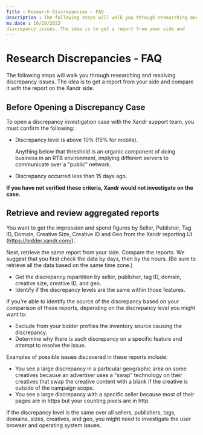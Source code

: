 ```yaml
---
Title : Research Discrepancies - FAQ
Description : The following steps will walk you through researching and resolving
ms.date : 10/28/2023
discrepancy issues. The idea is to get a report from your side and
---
```



# Research Discrepancies - FAQ



The following steps will walk you through researching and resolving
discrepancy issues. The idea is to get a report from your side and
compare it with the report on the Xandr side.

>

## Before Opening a Discrepancy Case

To open a discrepancy investigation case with the Xandr support team,
you must confirm the following:

- Discrepancy level is above 10% (15% for mobile).

  Anything below that threshold is an organic component of doing
  business in an RTB environment, implying different servers to
  communicate over a "public" network.

- Discrepancy occurred less than 15 days ago.

**If you have not verified these criteria, Xandr would not investigate
on the case.**



>

## Retrieve and review aggregated reports

You want to get the impression and spend figures by Seller, Publisher,
Tag ID, Domain, Creative Size, Creative ID and Geo from the Xandr
reporting UI (<a href="https://bidder.xandr.com/admin" class="xref"
target="_blank">https://bidder.xandr.com/</a>).

Next, retrieve the same report from your side. Compare the reports. We
suggest that you first check the data by days, then by the hours. (Be
sure to retrieve all the data based on the same time zone.)

- Get the discrepancy repartition by seller, publisher, tag ID, domain,
  creative size, creative ID, and geo.
- Identify if the discrepancy levels are the same within those features.

If you're able to identify the source of the discrepancy based on your
comparison of these reports, depending on the discrepancy level you
might want to:

- Exclude from your bidder profiles the inventory source causing the
  discrepancy.
- Determine why there is such discrepancy on a specific feature and
  attempt to resolve the issue.

Examples of possible issues discovered in these reports include:

- You see a large discrepancy in a particular geographic area on some
  creatives because an advertiser uses a "swap" technology on their
  creatives that swap the creative content with a blank if the creative
  is outside of the campaign scope.
- You see a large discrepancy with a specific seller because most of
  their pages are in https but your counting pixels are in http.

If the discrepancy level is the same over all sellers, publishers, tags,
domains, sizes, creatives, and geo, you might need to investigate the
user browser and operating system issues.






